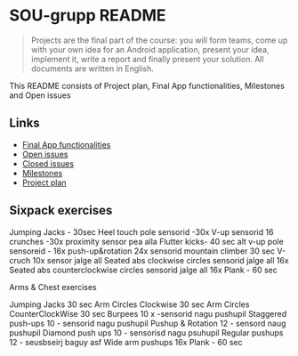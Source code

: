 # SOU-grupp README
> Projects are the final part of the course: you will form teams, come up with your own idea for an Android application, present your idea, implement it, write a report and finally present your solution.
All documents are written in English.

This README consists of Project plan, Final App functionalities, Milestones and Open issues

## Links
- [Final App functionalities](https://github.com/joonasoispuu/SOU-grupp/issues/19)
- [Open issues](https://github.com/joonasoispuu/SOU-grupp/milestones/Final%20App%20functionalities)
- [Closed issues](https://github.com/joonasoispuu/SOU-grupp/issues?q=milestone%3A%22Final+App+functionalities%22+is%3Aclosed)
- [Milestones](https://github.com/joonasoispuu/SOU-grupp/milestones)
- [Project plan](https://github.com/joonasoispuu/SOU-grupp/projects/1)

### 

## Sixpack exercises

Jumping Jacks - 30sec
Heel touch pole sensorid -30x
V-up sensorid 16
crunches -30x proximity sensor pea alla
Flutter kicks- 40 sec
alt v-up pole sensoreid - 16x
push-up&rotation 24x sensorid
mountain climber 30 sec
V-cruch 10x sensor jalge all
Seated abs clockwise circles sensorid jalge all 16x
Seated abs counterclockwise circles sensorid jalge all 16x
Plank - 60 sec

Arms & Chest exercises

Jumping Jacks 30 sec
Arm Circles Clockwise 30 sec
Arm Circles CounterClockWise 30 sec
Burpees 10 x -sensorid nagu pushupil
Staggered push-ups 10 - sensorid nagu pushupil
Pushup & Rotation 12 - sensord naug pushupil
Diamond push ups 10 - sensorisd nagu psuhupil
Regular pushups 12 - seusbseirj baguy asf
Wide arm pushups 16x
Plank - 60 sec
